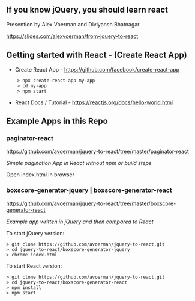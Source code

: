 ## If you know jQuery, you should learn react
Presention by Alex Voerman and Diviyansh Bhatnagar

https://slides.com/alexvoerman/from-jquery-to-react

## Getting started with React - (Create React App)
* Create React App - https://github.com/facebook/create-react-app

```
    > npx create-react-app my-app
    > cd my-app
    > npm start
```    

* React Docs / Tutorial - https://reactjs.org/docs/hello-world.html

## Example Apps in this Repo

### paginator-react
https://github.com/avoerman/jquery-to-react/tree/master/paginator-react 

*Simple pagination App in React without npm or build steps*

Open index.html in browser

### boxscore-generator-jquery | boxscore-generator-react
https://github.com/avoerman/jquery-to-react/tree/master/boxscore-generator-react

*Example app written in jQuery and then compared to React*

To start jQuery version:
```
> git clone https://github.com/avoerman/jquery-to-react.git
> cd jquery-to-react/boxscore-generator-jquery
> chrome index.html
```

To start React version:
```
> git clone https://github.com/avoerman/jquery-to-react.git
> cd jquery-to-react/boxscore-generator-react
> npm install
> npm start
```
